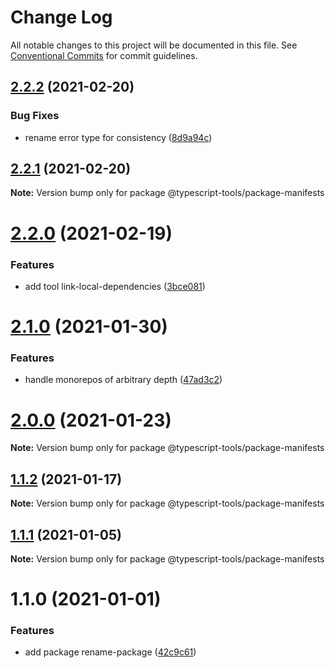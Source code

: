 # Change Log

All notable changes to this project will be documented in this file.
See [Conventional Commits](https://conventionalcommits.org) for commit guidelines.

## [2.2.2](https://github.com/typescript-tools/typescript-tools/compare/@typescript-tools/package-manifests@2.2.1...@typescript-tools/package-manifests@2.2.2) (2021-02-20)


### Bug Fixes

* rename error type for consistency ([8d9a94c](https://github.com/typescript-tools/typescript-tools/commit/8d9a94c91f87968345f2b3d49fbd1cf586c87c5c))





## [2.2.1](https://github.com/typescript-tools/typescript-tools/compare/@typescript-tools/package-manifests@2.2.0...@typescript-tools/package-manifests@2.2.1) (2021-02-20)

**Note:** Version bump only for package @typescript-tools/package-manifests





# [2.2.0](https://github.com/typescript-tools/typescript-tools/compare/@typescript-tools/package-manifests@2.1.0...@typescript-tools/package-manifests@2.2.0) (2021-02-19)


### Features

* add tool link-local-dependencies ([3bce081](https://github.com/typescript-tools/typescript-tools/commit/3bce081bf09141cb8fd6867eb59d4b9dc45276c0))





# [2.1.0](https://github.com/typescript-tools/typescript-tools/compare/@typescript-tools/package-manifests@2.0.0...@typescript-tools/package-manifests@2.1.0) (2021-01-30)


### Features

* handle monorepos of arbitrary depth ([47ad3c2](https://github.com/typescript-tools/typescript-tools/commit/47ad3c22b269dc4c6b1b8e4c4dbd525bbb7165db))





# [2.0.0](https://github.com/typescript-tools/typescript-tools/compare/@typescript-tools/package-manifests@1.1.2...@typescript-tools/package-manifests@2.0.0) (2021-01-23)

**Note:** Version bump only for package @typescript-tools/package-manifests





## [1.1.2](https://github.com/typescript-tools/typescript-tools/compare/@typescript-tools/package-manifests@1.1.1...@typescript-tools/package-manifests@1.1.2) (2021-01-17)

**Note:** Version bump only for package @typescript-tools/package-manifests





## [1.1.1](https://github.com/typescript-tools/typescript-tools/compare/@typescript-tools/package-manifests@1.1.0...@typescript-tools/package-manifests@1.1.1) (2021-01-05)

**Note:** Version bump only for package @typescript-tools/package-manifests





# 1.1.0 (2021-01-01)


### Features

* add package rename-package ([42c9c61](https://github.com/typescript-tools/typescript-tools/commit/42c9c61524dc58244a64bf01699dbc737504a111))
